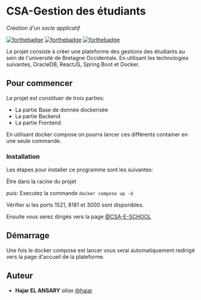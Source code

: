# CSA-Gestion des étudiants
_Création d'un socle applicatif_

[![forthebadge](https://forthebadge.com/images/badges/made-with-java.svg)](http://forthebadge.com) [![forthebadge](https://forthebadge.com/images/badges/uses-git.svg)](http://forthebadge.com)  [![forthebadge](https://forthebadge.com/images/badges/made-with-javascript.svg)](http://forthebadge.com)

Le projet consiste à créer une plateforme des gestions des étudiants au sein de l'université de Bretagne Occidentale. En utilisant les technologies suivantes, OracleDB, ReactJS, Spring Boot et Docker.

## Pour commencer

Le projet est constituer de trois parties:
- La partie Base de donnée dockerisée
- La partie Backend
- La partie Frontend 

En utilisant docker compose on pourra lancer ces différents container en une seule commande.



### Installation

Les étapes pour installer ce programme sont les suivantes:

Être dans la racine du projet

_puis_: Executez la commande ``docker compose up -d`` 

Vérifier si les ports 1521, 8181 et 3000 sont disponibles.

Ensuite vous serez dirigés vers la page [@CSA-E-SCHOOL](http://localhost:3001/)


## Démarrage

Une fois le docker compose est lancer vous  serai automatiquement redirigé vers la page d'accueil de la plateforme.



## Auteur

* **Hajar EL ANSARY** _alias_ [@hajar](https://github.com/hajarelansary)

